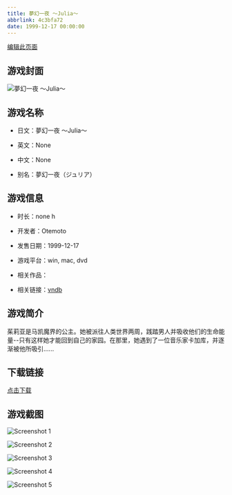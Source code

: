 ```yaml
---
title: 夢幻一夜 ～Julia～
abbrlink: 4c3bfa72
date: 1999-12-17 00:00:00
---
```

[编辑此页面](https://github.com/ACG-3/ADV3-source/blob/main/source/_posts/%E5%A4%A2%E5%B9%BB%E4%B8%80%E5%A4%9C%20%EF%BD%9EJulia%EF%BD%9E.md)

## 游戏封面

![夢幻一夜 ～Julia～](https://pan.timero.xyz/d/onedrive/img_lib_001/%E5%A4%A2%E5%B9%BB%E4%B8%80%E5%A4%9C%20%EF%BD%9EJulia%EF%BD%9E_cover.avif)


## 游戏名称

- 日文：夢幻一夜 ～Julia～
- 英文：None
- 中文：None

- 别名：夢幻一夜（ジュリア）


## 游戏信息

- 时长：none h
- 开发者：Otemoto
- 发售日期：1999-12-17
- 游戏平台：win, mac, dvd
- 相关作品：

- 相关链接：[vndb](https://vndb.org/v12195)


## 游戏简介

茱莉亚是马凯魔界的公主。她被派往人类世界两周，践踏男人并吸收他们的生命能量--只有这样她才能回到自己的家园。在那里，她遇到了一位音乐家卡加库，并逐渐被他所吸引......




## 下载链接

[点击下载](https://pan.timero.xyz/onedrive/adv_lib_001/%E5%A4%A2%E5%B9%BB%E4%B8%80%E5%A4%9C%20%EF%BD%9EJulia%EF%BD%9E)


## 游戏截图


![Screenshot 1](https://pan.timero.xyz/d/onedrive/img_lib_001/%E5%A4%A2%E5%B9%BB%E4%B8%80%E5%A4%9C%20%EF%BD%9EJulia%EF%BD%9E_Screenshot_1.avif)

![Screenshot 2](https://pan.timero.xyz/d/onedrive/img_lib_001/%E5%A4%A2%E5%B9%BB%E4%B8%80%E5%A4%9C%20%EF%BD%9EJulia%EF%BD%9E_Screenshot_2.avif)

![Screenshot 3](https://pan.timero.xyz/d/onedrive/img_lib_001/%E5%A4%A2%E5%B9%BB%E4%B8%80%E5%A4%9C%20%EF%BD%9EJulia%EF%BD%9E_Screenshot_3.avif)

![Screenshot 4](https://pan.timero.xyz/d/onedrive/img_lib_001/%E5%A4%A2%E5%B9%BB%E4%B8%80%E5%A4%9C%20%EF%BD%9EJulia%EF%BD%9E_Screenshot_4.avif)

![Screenshot 5](https://pan.timero.xyz/d/onedrive/img_lib_001/%E5%A4%A2%E5%B9%BB%E4%B8%80%E5%A4%9C%20%EF%BD%9EJulia%EF%BD%9E_Screenshot_5.avif)

